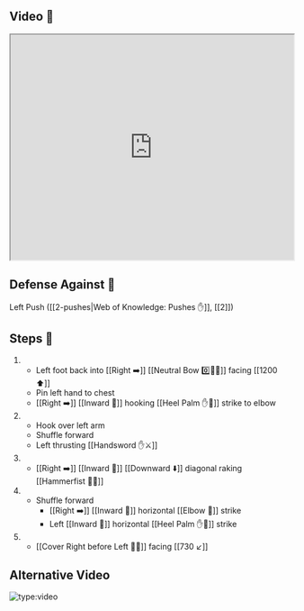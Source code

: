 ## Video 🎥

<iframe src="https://www.youtube.com/embed/Y_ZwHln0gpg" width="100%" height="400"></iframe>

## Defense Against 🤺

Left Push ([[2-pushes|Web of Knowledge: Pushes ✋]], [[2]])

## Steps 👣

1. - Left foot back into [[Right ➡️]] [[Neutral Bow 0️⃣🧍‍♂️]] facing [[1200 ⬆️]] 
    - Pin left hand to chest 
    - [[Right ➡️]] [[Inward 🔽]] hooking [[Heel Palm ✋🌴]] strike to elbow
2. - Hook over left arm
    - Shuffle forward
    - Left thrusting [[Handsword ✋⚔️]]
3. - [[Right ➡️]] [[Inward 🔽]] [[Downward ⬇️]] diagonal raking [[Hammerfist 🔨✊]]
4. - Shuffle forward
     - [[Right ➡️]] [[Inward 🔽]] horizontal [[Elbow 💪]] strike
     - Left [[Inward 🔽]] horizontal [[Heel Palm ✋🌴]] strike
5. - [[Cover Right before Left 🦶🔄]] facing [[730 ↙️]]

## Alternative Video

![type:video](https://www.youtube.com/embed/IXZ6kr4VHQw?start=368&end=385)
